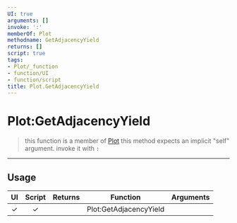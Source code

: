 ```yaml
---
UI: true
arguments: []
invoke: ':'
memberOf: Plot
methodname: GetAdjacencyYield
returns: []
script: true
tags:
- Plot/_function
- function/UI
- function/script
title: Plot.GetAdjacencyYield
---
```

# Plot:GetAdjacencyYield
> this function is a member of [Plot](civ-6/lua/Plot.md)
> this method expects an implicit "self" argument. invoke it with `:`
-----
## Usage
|  UI | Script | Returns | Function | Arguments |
|:---:|:------:|-------:|:--------:|:---------|
|✓|✓||Plot:GetAdjacencyYield||
